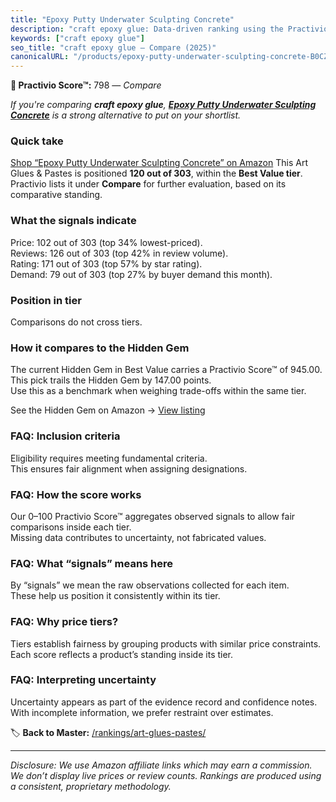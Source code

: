 ```yaml
---
title: "Epoxy Putty Underwater Sculpting Concrete"
description: "craft epoxy glue: Data-driven ranking using the Practivio Score™. Positioned by quality, value, demand, findability, momentum."
keywords: ["craft epoxy glue"]
seo_title: "craft epoxy glue — Compare (2025)"
canonicalURL: "/products/epoxy-putty-underwater-sculpting-concrete-B0CZ6VXB7X/"
---
```


**🛒 Practivio Score™:** 798 — _Compare_


*If you're comparing **craft epoxy glue**, **[Epoxy Putty Underwater Sculpting Concrete](https://www.amazon.com/dp/B0CZ6VXB7X?tag=practivio-20)** is a strong alternative to put on your shortlist.*
### Quick take
[Shop “Epoxy Putty Underwater Sculpting Concrete” on Amazon](https://www.amazon.com/dp/B0CZ6VXB7X?tag=practivio-20)
This Art Glues & Pastes is positioned **120 out of 303**, within the **Best Value tier**.  
Practivio lists it under **Compare** for further evaluation, based on its comparative standing.

### What the signals indicate
Price: 102 out of 303 (top 34% lowest-priced).  
Reviews: 126 out of 303 (top 42% in review volume).  
Rating: 171 out of 303 (top 57% by star rating).  
Demand: 79 out of 303 (top 27% by buyer demand this month).

### Position in tier
Comparisons do not cross tiers.

### How it compares to the Hidden Gem
The current Hidden Gem in Best Value carries a Practivio Score™ of 945.00.  
This pick trails the Hidden Gem by 147.00 points.  
Use this as a benchmark when weighing trade-offs within the same tier.  

See the Hidden Gem on Amazon → [View listing](https://www.amazon.com/dp/B00178QQJ8?tag=practivio-20)

### FAQ: Inclusion criteria
Eligibility requires meeting fundamental criteria.  
This ensures fair alignment when assigning designations.

### FAQ: How the score works
Our 0–100 Practivio Score™ aggregates observed signals to allow fair comparisons inside each tier.  
Missing data contributes to uncertainty, not fabricated values.

### FAQ: What “signals” means here
By “signals” we mean the raw observations collected for each item.  
These help us position it consistently within its tier.

### FAQ: Why price tiers?
Tiers establish fairness by grouping products with similar price constraints.  
Each score reflects a product’s standing inside its tier.

### FAQ: Interpreting uncertainty
Uncertainty appears as part of the evidence record and confidence notes.  
With incomplete information, we prefer restraint over estimates.

<!-- Missing template for Compare/CompareWithinPriceClass -->


🏷️ **Back to Master:** [/rankings/art-glues-pastes/](/rankings/art-glues-pastes/)

---
_Disclosure: We use Amazon affiliate links which may earn a commission. We don’t display live prices or review counts. Rankings are produced using a consistent, proprietary methodology._
